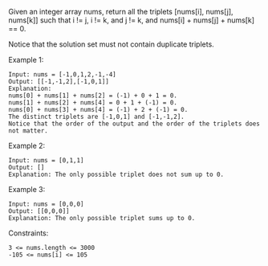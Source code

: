 Given an integer array nums, return all the triplets [nums[i], nums[j], nums[k]] such that i != j, i != k, and j != k, and nums[i] + nums[j] + nums[k] == 0.

Notice that the solution set must not contain duplicate triplets.



Example 1:
```text
Input: nums = [-1,0,1,2,-1,-4]
Output: [[-1,-1,2],[-1,0,1]]
Explanation:
nums[0] + nums[1] + nums[2] = (-1) + 0 + 1 = 0.
nums[1] + nums[2] + nums[4] = 0 + 1 + (-1) = 0.
nums[0] + nums[3] + nums[4] = (-1) + 2 + (-1) = 0.
The distinct triplets are [-1,0,1] and [-1,-1,2].
Notice that the order of the output and the order of the triplets does not matter.
```
Example 2:
```text
Input: nums = [0,1,1]
Output: []
Explanation: The only possible triplet does not sum up to 0.
```
Example 3:
```text
Input: nums = [0,0,0]
Output: [[0,0,0]]
Explanation: The only possible triplet sums up to 0.
```

Constraints:
```text
3 <= nums.length <= 3000
-105 <= nums[i] <= 105
```